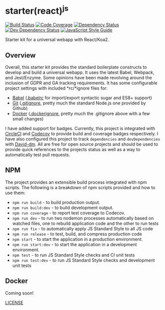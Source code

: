 # starter(react)<sup>js</sup>

[![Build Status][circle-image]][circle-url]
[![Code Coverage][codecov-image]][codecov-url]
[![Dependency Status][depstat-image]][depstat-url]
[![Dev Dependency Status][devdepstat-image]][devdepstat-url]
[![JavaScript Style Guide][style-image]][style-url]

Starter kit for a universal webapp with React/Koa2.

## Overview
Overall, this starter kit provides the standard boilerplate constructs to develop and build a universal webapp. It uses the latest Babel, Webpack, and Jest/Enzyme. Some opinions have been made revolving around the inclusion of GDPR and GA tracking requirements. It has some configurable project settings with included \*rc/\*ignore files for:
- [Babel](https://babeljs.io/) ([.babelrc](./.babelrc) for import/export syntactic sugar and ES8+ support)
- [Git](https://git-scm.com/) ([.gitignore](./.gitignore), pretty much the standard Node.js one provided by Github)
- [Docker](https://www.docker.com/) ([.dockerignore](./.dockerignore), pretty much the .gitignore above with a few small changes)

I have added support for badges. Currently, this project is integrated with [CircleCI](https://circleci.com/) and [Codecov](https://codecov.io/) to provide build and coverage badges respectively. I have also configured this project to track `dependencies` and `devDependencies` with [David-dm](https://david-dm.org/). All are free for open source projects and should be used to provide quick references to the projects status as well as a way to automatically test pull requests.

## NPM
The project provides an extensible build process integrated with npm scripts. The following is a breakdown of npm scripts provided and how to use them:
- `npm run build` - to build production output.
- `npm run build:dev` - to build development output.
- `npm run coverage` - to report test coverage to Codecov.
- `npm run dev` - to run two nodemon processes automatically based on watched files, one to rebuild application code and the other to run tests
- `npm run fix` - to automatically apply JS Standard Style to all JS code
- `npm run release` - to test, build, and compress production code
- `npm start` - to start the application in a production environment.
- `npm run start:dev` - to start the application in a development environment.
- `npm test` - to run JS Standard Style checks and CI unit tests
- `npm run test:dev` - to run JS Standard Style checks and development unit tests

## Docker
Coming soon!

[LICENSE](./LICENSE)

[circle-image]: https://img.shields.io/circleci/project/github/fnalabs/starter-react-js.svg
[circle-url]: https://circleci.com/gh/fnalabs/starter-react-js

[codecov-image]: https://img.shields.io/codecov/c/github/fnalabs/starter-react-js.svg
[codecov-url]: https://codecov.io/gh/fnalabs/starter-react-js

[depstat-image]: https://img.shields.io/david/fnalabs/starter-react-js.svg
[depstat-url]: https://david-dm.org/fnalabs/starter-react-js

[devdepstat-image]: https://img.shields.io/david/dev/fnalabs/starter-react-js.svg
[devdepstat-url]: https://david-dm.org/fnalabs/starter-react-js?type=dev

[style-image]: https://img.shields.io/badge/code_style-standard-brightgreen.svg
[style-url]: https://standardjs.com
